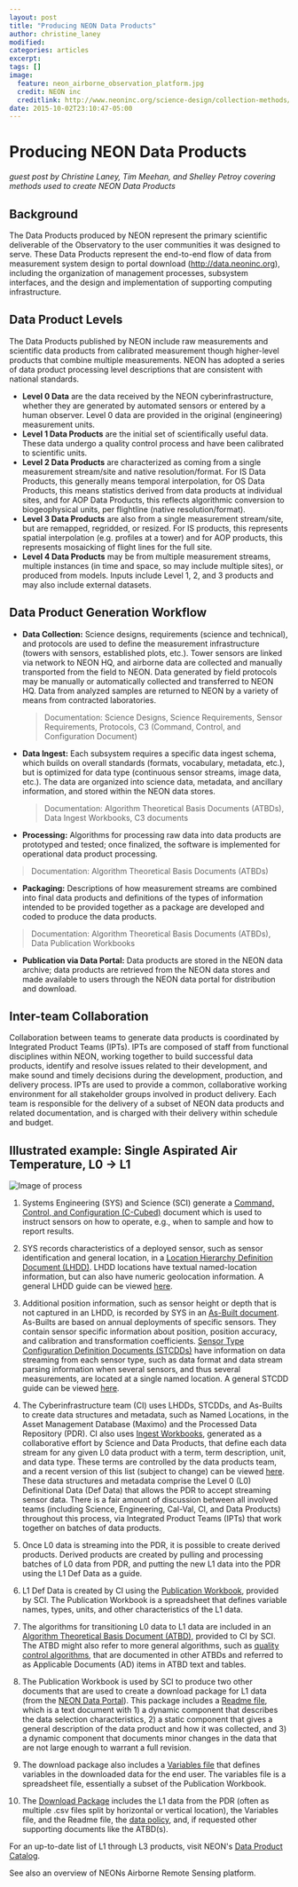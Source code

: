 ```yaml
---
layout: post
title: "Producing NEON Data Products"
author: christine_laney
modified:
categories: articles
excerpt:
tags: []
image:
  feature: neon_airborne_observation_platform.jpg
  credit: NEON inc
  creditlink: http://www.neoninc.org/science-design/collection-methods/airborne-remote-sensing
date: 2015-10-02T23:10:47-05:00
---
```



# Producing NEON Data Products


_guest post by Christine Laney, Tim Meehan, and Shelley Petroy covering methods used to create NEON Data Products_

## Background

The Data Products produced by NEON represent the primary scientific deliverable of the Observatory to the user communities it was designed to serve. These Data Products represent the end-to-end flow of data from measurement system design to portal download (http://data.neoninc.org), including the organization of management processes, subsystem interfaces, and the design and implementation of supporting computing infrastructure. 

## Data Product Levels

The Data Products published by NEON include raw measurements and scientific data products from calibrated measurement though higher-level products that combine multiple measurements. NEON has adopted a series of data product processing level descriptions that are consistent with national standards.

* **Level 0 Data** are the data received by the NEON cyberinfrastructure, whether they are generated by automated sensors or entered by a human observer. Level 0 data are provided in the original (engineering) measurement units.
* **Level 1 Data Products** are the initial set of scientifically useful data. These data undergo a quality control process and have been calibrated to scientific units.
* **Level 2 Data Products** are characterized as coming from a single measurement stream/site and native resolution/format. For IS Data Products, this generally means temporal interpolation, for OS Data Products, this means statistics derived from data products at individual sites, and for AOP Data Products, this reflects algorithmic conversion to biogeophysical units, per flightline (native resolution/format).
* **Level 3 Data Products** are also from a single measurement stream/site, but are remapped, regridded, or resized. For IS products, this represents spatial interpolation (e.g. profiles at a tower) and for AOP products, this represents mosaicking of flight lines for the full site.
* **Level 4 Data Products** may be from multiple measurement streams, multiple instances (in time and space, so may include multiple sites), or produced from models. Inputs include Level 1, 2, and 3 products and may also include external datasets.

## Data Product Generation Workflow

* **Data Collection:**  Science designs, requirements (science and technical), and protocols are used to define the measurement infrastructure (towers with sensors, established plots, etc.). Tower sensors are linked via network to NEON HQ, and airborne data are collected and manually transported from the field to NEON. Data generated by field protocols may be manually or automatically collected and transferred to NEON HQ. Data from analyzed samples are returned to NEON by a variety of means from contracted laboratories.
  > Documentation: Science Designs, Science Requirements, Sensor Requirements, Protocols, C3 (Command, Control, and Configuration Document)
* **Data Ingest:** Each subsystem requires a specific data ingest schema, which builds on overall standards (formats, vocabulary, metadata, etc.), but is optimized for data type (continuous sensor streams, image data, etc.). The data are organized into science data, metadata, and ancillary information, and stored within the NEON data stores.
  > Documentation: Algorithm Theoretical Basis Documents (ATBDs), Data Ingest Workbooks, C3 documents
*	**Processing:** Algorithms for processing raw data into data products are prototyped and tested; once finalized, the software is implemented for operational data product processing.
  > Documentation: Algorithm Theoretical Basis Documents (ATBDs) 
*	**Packaging:**  Descriptions of how measurement streams are combined into final data products and definitions of the types of information intended to be provided together as a package are developed and coded to produce the data products.
  > Documentation: Algorithm Theoretical Basis Documents (ATBDs), Data Publication Workbooks
*	**Publication via Data Portal:** Data products are stored in the NEON data archive; data products are retrieved from the NEON data stores and made available to users through the NEON data portal for distribution and download. 

## Inter-team Collaboration
Collaboration between teams to generate data products is coordinated by Integrated Product Teams (IPTs). IPTs are composed of staff from functional disciplines within NEON, working together to build successful data products, identify and resolve issues related to their development, and make sound and timely decisions during the development, production, and delivery process. IPTs are used to provide a common, collaborative working environment for all stakeholder groups involved in product delivery. Each team is responsible for the delivery of a subset of NEON data products and related documentation, and is charged with their delivery within schedule and budget.  

## Illustrated example: Single Aspirated Air Temperature, L0 -> L1

![Image of process](/images/SensorToL1DataProduct.png)

1. Systems Engineering (SYS) and Science (SCI) generate a [Command, Control, and Configuration (C-Cubed)](https://uofi.box.com/C3-singleAspAirTemp) document which is used to instruct sensors on how to operate, e.g., when to sample and how to report results.

2. SYS records characteristics of a deployed sensor, such as sensor identification and general location, in a [Location Hierarchy Definition Document (LHDD)](https://uofi.box.com/CPER-LHDD). LHDD locations have textual named-location information, but can also have numeric geolocation information. A general LHDD guide can be viewed [here](https://uofi.box.com/LHDD-Guide).

3. Additional position information, such as sensor height or depth that is not captured in an LHDD, is recorded by SYS in an [As-Built document](https://uofi.box.com/As-Built-CPER). As-Builts are based on annual deployments of specific sensors. They contain sensor specific information about position, position accuracy, and calibration and transformation coefficients. [Sensor Type Configuration Definition Documents (STCDDs)](https://uofi.box.com/STCDD-sensorPRTtemp) have information on data streaming from each sensor type, such as data format and data stream parsing information when several sensors, and thus several measurements, are located at a single named location.  A general STCDD guide can be viewed [here](https://uofi.box.com/STCDD-guide).

4. The Cyberinfrastructure team (CI) uses LHDDs, STCDDs, and As-Builts to create data structures and metadata, such as Named Locations, in the Asset Management Database (Maximo) and the Processed Data Repository (PDR). CI also uses [Ingest Workbooks](https://uofi.box.com/SAAT-L0), generated as a collaborative effort by Science and Data Products, that define each data stream for any given L0 data product with a term, term description, unit, and data type. These terms are controlled by the data products team, and a recent version of this list (subject to change) can be viewed [here](https://uofi.box.com/NEON-Terms-2015-10-06). These data structures and metadata comprise the Level 0 (L0) Definitional Data (Def Data) that allows the PDR to accept streaming sensor data. There is a fair amount of discussion between all involved teams (including Science, Engineering, Cal-Val, CI, and Data Products) throughout this process, via Integrated Product Teams (IPTs) that work together on batches of data products. 

5. Once L0 data is streaming into the PDR, it is possible to create derived products. Derived products are created by pulling and processing batches of L0 data from PDR, and putting the new L1 data into the PDR using the L1 Def Data as a guide.

6. L1 Def Data is created by CI using the [Publication Workbook](https://uofi.box.com/saat-datapub), provided by SCI. The Publication Workbook is a spreadsheet that defines variable names, types, units, and other characteristics of the L1 data.

7. The algorithms for transitioning L0 data to L1 data are included in an [Algorithm Theoretical Basis Document (ATBD)](https://uofi.box.com/ATBD-SingleAspAIrTemp), provided to CI by SCI. The ATBD might also refer to more general algorithms, such as [quality control algorithms](https://uofi.box.com/NEONDOC000783), that are documented in other ATBDs and referred to as Applicable Documents (AD) items in ATBD text and tables.

8. The Publication Workbook is used by SCI to produce two other documents that are used to create a download package for L1 data (from the [NEON Data Portal](http://data.neoninc.org/home)). This package includes a [Readme file](https://uofi.box.com/NEON-DP1-00002-readme), which is a text document with 1) a dynamic component that describes the data selection characteristics, 2) a static component that gives a general description of the data product and how it was collected, and 3) a dynamic component that documents minor changes in the data that are not large enough to warrant a full revision.

9. The download package also includes a [Variables file](https://uofi.box.com/NEON-DP1-00002-variables) that defines variables in the downloaded data for the end user. The variables file is a spreadsheet file, essentially a subset of the Publication Workbook. 

10. The [Download Package](https://uofi.box.com/SAAT-DataPackageExample) includes the L1 data from the PDR (often as multiple .csv files split by horizontal or vertical location), the Variables file, and the Readme file, the [data policy](https://uofi.box.com/NeonDataPolicy), and, if requested other supporting documents like the ATBD(s). 

For an up-to-date list of L1 through L3 products, visit NEON's [Data Product Catalog](http://data.neoninc.org/data-product-catalog).

See also an overview of NEONs Airborne Remote Sensing platform.
